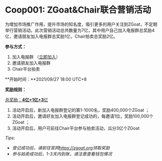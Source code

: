 # Coop001: ZGoat&Chair联合营销活动



为增加市场推广作用，提升市场的知名度，吸引更多的用户关注到ZGoat，不定期举行营销活动。此次营销活动总共数量为7亿，其中用户自己加入电报群总奖励4亿，邀请朋友加入电报群总奖励1亿，Chair拍卖总奖励2亿。

**参与方式：**

1. 加入电报群 （[立即加入](https://t.me/zgoat_org)）
2. 邀请朋友加入电报群
3. Chair平台拍卖

**开始时间：**2021/09/27 18:00 UTC+8

**奖励规则：**

[总奖励：**4亿+1亿+3**亿](https://zgoat.org)

1. 活动开启后，新加入电报群登记的第1-1000名，奖励400,000个ZGoat ；
2. 活动开启后，邀请好友加入电报群登记成功的，每邀请1位，奖励100,000个ZGoat ；
3. 活动开启后，用户可前往Chair平台参与拍卖活动，瓜分3亿个ZGoat



_Tips:_ 

* _登记成功后，请前往官网_[_https://zgoat.org_](https://zgoat.org)_领取奖励_
* _参与拍卖成功后，1-3天内到账，请注意查看钱包情况_

